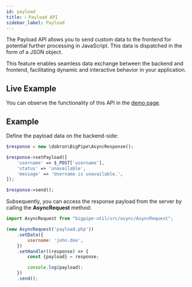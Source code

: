 ```yaml
---
id: payload
title: ℹ️ Payload API
sidebar_label: Payload
---
```


The Payload API allows you to send custom data to the frontend for potential further processing in JavaScript. This data is dispatched in the form of a JSON object.

This feature enables seamless data exchange between the backend and frontend, facilitating dynamic and interactive behavior in your application.

## Live Example
You can observe the functionality of this API in the [demo page](http://bigpipe.xf.cz/tutorial/payload).

## Example
Define the payload data on the backend-side:

```php
$response = new \dobron\BigPipe\AsyncResponse();

$response->setPayload([
    'username' => $_POST['username'],
    'status' => 'unavailable',
    'message' => 'Username is unavailable.',
]);

$response->send();
```

Subsequently, you can access the response payload from the server by calling the **AsyncRequest** method:
```javascript
import AsyncRequest from "bigpipe-util/src/async/AsyncRequest";

(new AsyncRequest('payload.php'))
    .setData({
        username: 'john.doe',
    })
    .setHandler((response) => {
        const {payload} = response;

        console.log(payload);
    })
    .send();
```


